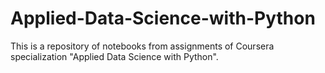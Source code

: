 # Applied-Data-Science-with-Python
This is a repository of notebooks from assignments of Coursera specialization "Applied Data Science with Python".
